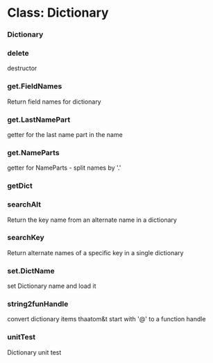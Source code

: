 # Class: Dictionary

### Dictionary




### delete

destructor


### get.FieldNames

Return field names for dictionary


### get.LastNamePart

getter for the last name part in the name


### get.NameParts

getter for NameParts - split names by '.'


### getDict




### searchAlt

Return the key name from an alternate name in a dictionary


### searchKey

Return alternate names of a specific key in a single dictionary


### set.DictName

set Dictionary name and load it


### string2funHandle

convert dictionary items thaatom&t start with '@' to a function handle


### unitTest

Dictionary unit test


